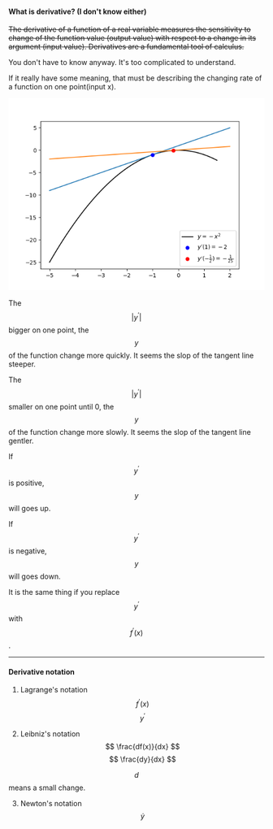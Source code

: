 #### What is derivative? (I don't know either)
~~The derivative of a function of a real variable measures the sensitivity to change of the function value (output value) with respect to a change in its argument (input value). Derivatives are a fundamental tool of calculus.~~

You don't have to know anyway. It's too complicated to understand.

If it really have some meaning, that must be describing the changing rate of a function on one point(input x). 

![](/assets/negative_x^2.png)

The $$|y^\prime|$$ bigger on one point, the $$y$$ of the function change more quickly. It seems the slop of the tangent line steeper.

The $$|y^\prime|$$ smaller on one point until 0, the $$y$$ of the function change more slowly. It seems the slop of the tangent line gentler.

If $$y^\prime$$ is positive, $$y$$ will goes up.

If $$y^\prime$$ is negative, $$y$$ will goes down. 

It is the same thing if you replace $$y^\prime$$ with $$f^\prime(x)$$.
___

#### Derivative notation
1. Lagrange's notation
$$
f^\prime(x)
$$
$$
y^\prime
$$

2. Leibniz's notation
$$
\frac{df(x)}{dx}
$$
$$
\frac{dy}{dx}
$$

  $$d$$ means a small change.

3. Newton's notation
$$
\dot y
$$